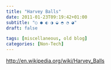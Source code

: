 ```yaml
---
title: "Harvey Balls"
date: 2011-01-23T09:19:42+01:00
subtitle: "○ ● ◐ ◑ ◒ ◓ ◔ ◕"
draft: false

tags: [miscellaneous, old blog]
categories: [Non-Tech]
---
```


http://en.wikipedia.org/wiki/Harvey_Balls